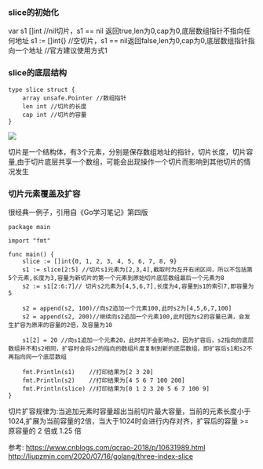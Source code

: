 ### slice的初始化
var s1 []int //nil切片，s1 == nil 返回true,len为0,cap为0,底层数组指针不指向任何地址
s1 := []int{} //空切片，s1 == nil返回false,len为0,cap为0,底层数组指针指向一个地址
//官方建议使用方式1

### slice的底层结构
```
type slice struct {
    array unsafe.Pointer //数组指针
    len int //切片的长度
    cap int //切片的容量
}
```
![](https://golang.design/go-questions/slice/assets/0.png)

切片是一个结构体，有3个元素，分别是保存数组地址的指针，切片长度，切片容量,由于切片底层共享一个数组，可能会出现操作一个切片而影响到其他切片的情况发生

### 切片元素覆盖及扩容

很经典一例子，引用自《Go学习笔记》第四版
```
package main

import "fmt"

func main() {
	slice := []int{0, 1, 2, 3, 4, 5, 6, 7, 8, 9}
	s1 := slice[2:5] //切片s1元素为[2,3,4],截取时为左开右闭区间，所以不包括第5个元素,长度为3,容量为新切片的第一个元素到原始切片底层数组最后一个元素为8
	s2 := s1[2:6:7]// 切片s2元素为[4,5,6,7],长度为4,容量到s1的索引7,即容量为5

	s2 = append(s2, 100)//向s2追加一个元素100,此时s2为[4,5,6,7,100]
	s2 = append(s2, 200)//继续向s2追加一个元素100,此时因为s2的容量已满，会发生扩容为原来的容量的2倍，及容量为10

	s1[2] = 20 //向s1追加一个元素20，此时并不会影响s2，因为扩容后，s2指向的底层数组并不和s2相同，扩容时会将s2的指向的数组片度复制到新的底层数组，即扩容后s1和s2不再指向同一个底层数组

	fmt.Println(s1)    //打印结果为[2 3 20]
	fmt.Println(s2)    //打印结果为[4 5 6 7 100 200]
	fmt.Println(slice) //打印结果为[0 1 2 3 20 5 6 7 100 9]
}
```
切片扩容规律为:当追加元素时容量超出当前切片最大容量，当前的元素长度小于1024,扩展为当前容量的2倍，当大于1024时会进行内存对齐，扩容后的容量 >= 原容量的 2 倍或 1.25 倍

参考:
<https://www.cnblogs.com/qcrao-2018/p/10631989.html>
<http://liupzmin.com/2020/07/16/golang/three-index-slice>
